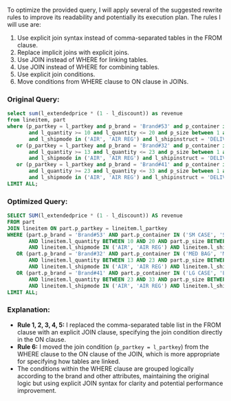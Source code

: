 To optimize the provided query, I will apply several of the suggested rewrite rules to improve its readability and potentially its execution plan. The rules I will use are:

1. Use explicit join syntax instead of comma-separated tables in the FROM clause.
2. Replace implicit joins with explicit joins.
3. Use JOIN instead of WHERE for linking tables.
4. Use JOIN instead of WHERE for combining tables.
5. Use explicit join conditions.
6. Move conditions from WHERE clause to ON clause in JOINs.

### Original Query:
```sql
select sum(l_extendedprice * (1 - l_discount)) as revenue
from lineitem, part
where (p_partkey = l_partkey and p_brand = 'Brand#53' and p_container in ('SM CASE', 'SM BOX', 'SM PACK', 'SM PKG')
       and l_quantity >= 10 and l_quantity <= 20 and p_size between 1 and 5
       and l_shipmode in ('AIR', 'AIR REG') and l_shipinstruct = 'DELIVER IN PERSON')
   or (p_partkey = l_partkey and p_brand = 'Brand#32' and p_container in ('MED BAG', 'MED BOX', 'MED PKG', 'MED PACK')
       and l_quantity >= 13 and l_quantity <= 23 and p_size between 1 and 10
       and l_shipmode in ('AIR', 'AIR REG') and l_shipinstruct = 'DELIVER IN PERSON')
   or (p_partkey = l_partkey and p_brand = 'Brand#41' and p_container in ('LG CASE', 'LG BOX', 'LG PACK', 'LG PKG')
       and l_quantity >= 23 and l_quantity <= 33 and p_size between 1 and 15
       and l_shipmode in ('AIR', 'AIR REG') and l_shipinstruct = 'DELIVER IN PERSON')
LIMIT ALL;
```

### Optimized Query:
```sql
SELECT SUM(l_extendedprice * (1 - l_discount)) AS revenue
FROM part
JOIN lineitem ON part.p_partkey = lineitem.l_partkey
WHERE (part.p_brand = 'Brand#53' AND part.p_container IN ('SM CASE', 'SM BOX', 'SM PACK', 'SM PKG')
       AND lineitem.l_quantity BETWEEN 10 AND 20 AND part.p_size BETWEEN 1 AND 5
       AND lineitem.l_shipmode IN ('AIR', 'AIR REG') AND lineitem.l_shipinstruct = 'DELIVER IN PERSON')
   OR (part.p_brand = 'Brand#32' AND part.p_container IN ('MED BAG', 'MED BOX', 'MED PKG', 'MED PACK')
       AND lineitem.l_quantity BETWEEN 13 AND 23 AND part.p_size BETWEEN 1 AND 10
       AND lineitem.l_shipmode IN ('AIR', 'AIR REG') AND lineitem.l_shipinstruct = 'DELIVER IN PERSON')
   OR (part.p_brand = 'Brand#41' AND part.p_container IN ('LG CASE', 'LG BOX', 'LG PACK', 'LG PKG')
       AND lineitem.l_quantity BETWEEN 23 AND 33 AND part.p_size BETWEEN 1 AND 15
       AND lineitem.l_shipmode IN ('AIR', 'AIR REG') AND lineitem.l_shipinstruct = 'DELIVER IN PERSON')
LIMIT ALL;
```

### Explanation:
- **Rule 1, 2, 3, 4, 5:** I replaced the comma-separated table list in the FROM clause with an explicit JOIN clause, specifying the join condition directly in the ON clause.
- **Rule 6:** I moved the join condition (`p_partkey = l_partkey`) from the WHERE clause to the ON clause of the JOIN, which is more appropriate for specifying how tables are linked.
- The conditions within the WHERE clause are grouped logically according to the brand and other attributes, maintaining the original logic but using explicit JOIN syntax for clarity and potential performance improvement.